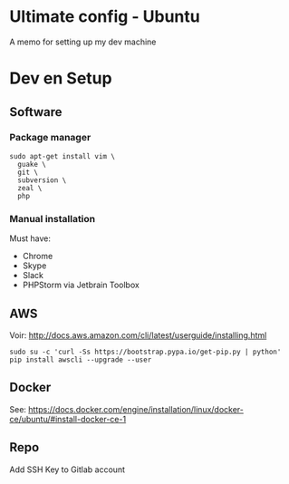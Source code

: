 # Ultimate config - Ubuntu

A memo for setting up my dev machine

# Dev en Setup

## Software

### Package manager

    sudo apt-get install vim \
      guake \
      git \
      subversion \
      zeal \
      php

### Manual installation

Must have:

- Chrome
- Skype
- Slack
- PHPStorm via Jetbrain Toolbox

## AWS

Voir: http://docs.aws.amazon.com/cli/latest/userguide/installing.html

    sudo su -c 'curl -Ss https://bootstrap.pypa.io/get-pip.py | python'
    pip install awscli --upgrade --user

## Docker

See: https://docs.docker.com/engine/installation/linux/docker-ce/ubuntu/#install-docker-ce-1

## Repo

Add SSH Key to Gitlab account
